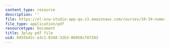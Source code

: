 ```yaml
---
content_type: resource
description: ''
file: https://ol-ocw-studio-app-qa.s3.amazonaws.com/courses/10-34-numerical-methods-applied-to-chemical-engineering-fall-2015/0d55b42ca3c1034832b306058cf87203_xE9IGS-_6zo.pdf
file_type: application/pdf
resourcetype: Document
title: 3play pdf file
uid: 0d55b42c-a3c1-0348-32b3-06058cf87203
---
```


